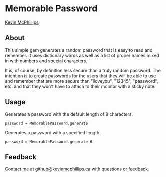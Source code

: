 # Memorable Password

[Kevin McPhillips](mailto:github@kevinmcphillips.ca)


## About

This simple gem generates a random password that is easy to read and remember. It uses dictionary words as well as a list of proper names mixed in with numbers and special characters.

It is, of course, by definition less secure than a truly random password. The intention is to create passwords for the users that they will be able to use and remember that are more secure than "iloveyou", "12345", "password", etc. and that they won't have to attach to their monitor with a sticky note.


## Usage

Generates a password with the default length of 8 characters.

    password = MemorablePassword.generate
    
Generates a password with a specified length.

    password = MemorablePassword.generate 6



## Feedback

Contact me at [github@kevinmcphillips.ca](mailto:github@kevinmcphillips.ca) with questions or feedback.
